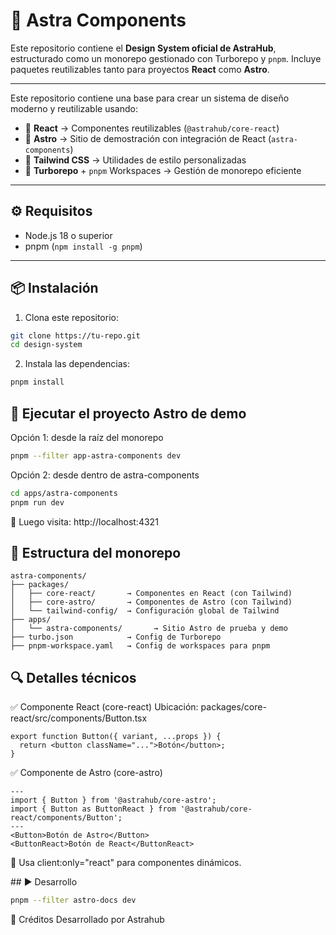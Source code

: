# 🌌 Astra Components

Este repositorio contiene el **Design System oficial de AstraHub**, estructurado como un monorepo gestionado con Turborepo y `pnpm`. Incluye paquetes reutilizables tanto para proyectos **React** como **Astro**.

---

Este repositorio contiene una base para crear un sistema de diseño moderno y reutilizable usando:

- 🧩 **React** → Componentes reutilizables (`@astrahub/core-react`)
- 🌌 **Astro** → Sitio de demostración con integración de React (`astra-components`)
- 🎨 **Tailwind CSS** → Utilidades de estilo personalizadas
- 🚀 **Turborepo** + `pnpm` Workspaces → Gestión de monorepo eficiente

---

## ⚙️ Requisitos

- Node.js 18 o superior
- pnpm (`npm install -g pnpm`)

---

## 📦 Instalación

1. Clona este repositorio:

```bash
git clone https://tu-repo.git
cd design-system
```

2. Instala las dependencias:

```bash
pnpm install
```

## 🚀 Ejecutar el proyecto Astro de demo
Opción 1: desde la raíz del monorepo

```bash
pnpm --filter app-astra-components dev
```

Opción 2: desde dentro de astra-components

```bash
cd apps/astra-components
pnpm run dev
```

🔗 Luego visita: http://localhost:4321

## 📁 Estructura del monorepo

````
astra-components/
├── packages/
│   ├── core-react/       → Componentes en React (con Tailwind)
│   ├── core-astro/       → Componentes de Astro (con Tailwind)
│   └── tailwind-config/  → Configuración global de Tailwind
├── apps/
│   └── astra-components/       → Sitio Astro de prueba y demo
├── turbo.json            → Config de Turborepo
├── pnpm-workspace.yaml   → Config de workspaces para pnpm
````

## 🔍 Detalles técnicos

✅ Componente React (core-react)
Ubicación: packages/core-react/src/components/Button.tsx

```tsx
export function Button({ variant, ...props }) {
  return <button className="...">Botón</button>;
}
```

✅ Componente de Astro (core-astro)

```astro
---
import { Button } from '@astrahub/core-astro';
import { Button as ButtonReact } from '@astrahub/core-react/components/Button';
---
<Button>Botón de Astro</Button>
<ButtonReact>Botón de React</ButtonReact>
```
📌 Usa client:only="react" para componentes dinámicos.


## ▶️ Desarrollo

```bash
pnpm --filter astro-docs dev
```


🤝 Créditos
Desarrollado por Astrahub
